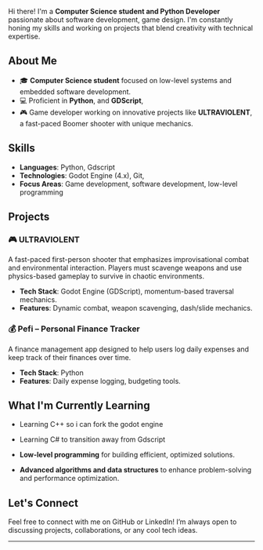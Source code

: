 
                  
Hi there! I'm a **Computer Science student and Python Developer** passionate about software development, game design. I'm constantly honing my skills and working on projects that blend creativity with technical expertise.

## About Me

- 🎓 **Computer Science student** focused on low-level systems and embedded software development.
- 💻 Proficient in **Python**, and **GDScript**,
- 🎮 Game developer working on innovative projects like **ULTRAVIOLENT**, a fast-paced Boomer shooter with unique mechanics.

## Skills

- **Languages**: Python, Gdscript
- **Technologies**: Godot Engine (4.x), Git,
- **Focus Areas**: Game development, software development, low-level programming

## Projects

### 🎮 ULTRAVIOLENT
A fast-paced first-person shooter that emphasizes improvisational combat and environmental interaction. Players must scavenge weapons and use physics-based gameplay to survive in chaotic environments.

- **Tech Stack**: Godot Engine (GDScript), momentum-based traversal mechanics.
- **Features**: Dynamic combat, weapon scavenging, dash/slide mechanics.

### 💰 Pefi – Personal Finance Tracker
A finance management app designed to help users log daily expenses and keep track of their finances over time.

- **Tech Stack**: Python
- **Features**: Daily expense logging, budgeting tools.

## What I'm Currently Learning
- Learning C++ so i can fork the godot engine
- Learning C# to transition away from Gdscript 

- **Low-level programming** for building efficient, optimized solutions.
- **Advanced algorithms and data structures** to enhance problem-solving and performance optimization.

## Let's Connect

Feel free to connect with me on GitHub or LinkedIn! I’m always open to discussing projects, collaborations, or any cool tech ideas.

---
